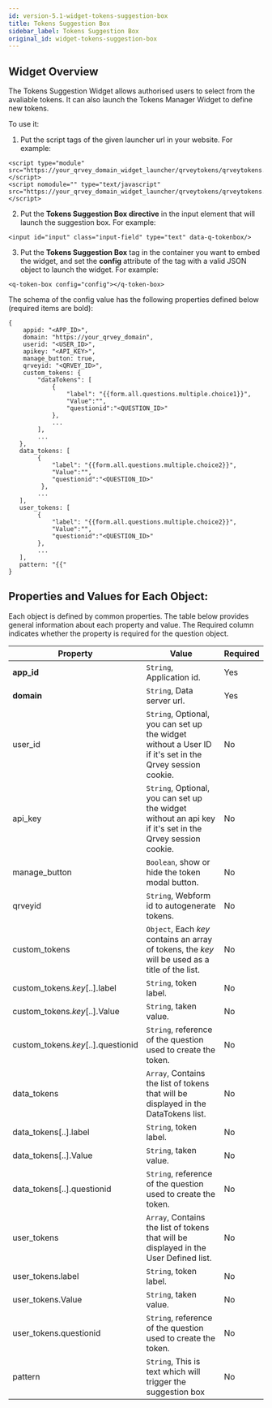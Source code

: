 ```yaml
---
id: version-5.1-widget-tokens-suggestion-box
title: Tokens Suggestion Box
sidebar_label: Tokens Suggestion Box
original_id: widget-tokens-suggestion-box
---
```


## Widget Overview

The Tokens Suggestion Widget allows authorised users to select from the avaliable tokens. It can also launch the Tokens Manager Widget to define new tokens.

To use it:

1. Put the script tags of the given launcher url in your website. For example:

```
<script type="module" src="https://your_qrvey_domain_widget_launcher/qrveytokens/qrveytokens.esm.js"></script>
<script nomodule="" type="text/javascript" src="https://your_qrvey_domain_widget_launcher/qrveytokens/qrveytokens.js"></script>
```

2. Put the **Tokens Suggestion Box directive** in the input element that will launch the suggestion box. For example:

```
<input id="input" class="input-field" type="text" data-q-tokenbox/>
```

3. Put the **Tokens Suggestion Box** tag in the container you want to embed the widget, and set the **config** attribute of the tag with a valid JSON object to launch the widget. For example:

```
<q-token-box config="config"></q-token-box>
```

The schema of the config value has the following properties defined below (required items are bold):

```
{ 
    appid: "<APP_ID>",
    domain: "https://your_qrvey_domain",
    userid: "<USER_ID>",
    apikey: "<API_KEY>",
    manage_button: true,
    qrveyid: "<QRVEY_ID>",
    custom_tokens: {
        "dataTokens": [ 
            {
                "label": "{{form.all.questions.multiple.choice1}}",
                "Value":"",
                "questionid":"<QUESTION_ID>"
            },
            ...            
     	],
    	...
   },
   data_tokens: [
		{
            "label": "{{form.all.questions.multiple.choice2}}",
            "Value":"",
            "questionid":"<QUESTION_ID>"
         },
        ...
   ],
   user_tokens: [
		{
            "label": "{{form.all.questions.multiple.choice2}}",
            "Value":"",
            "questionid":"<QUESTION_ID>"
        },
        ...
   ],
   pattern: "{{"
}
```

## Properties and Values for Each Object:

Each object is defined by common properties. The table below provides general information about each property and value. The Required column indicates whether the property is required for the question object.

| **Property** | **Value** | **Required** |
| --- | --- | --- |
| **app_id** | `String`, Application id. | Yes |
| **domain** | `String`, Data server url. | Yes |
| user_id | `String`, Optional, you can set up the widget without a User ID if it&#39;s set in the Qrvey session cookie. | No |
| api_key | `String`, Optional, you can set up the widget without an api key if it&#39;s set in the Qrvey session cookie. | No |
| manage_button | `Boolean`, show or hide the token modal button. | No |
| qrveyid | `String`, Webform id to autogenerate tokens. | No |
| custom_tokens | `Object`, Each _key_ contains an array of tokens, the _key_ will be used as a title of the list. | No |
| custom_tokens._key_[..].label | `String`, token label. | No |
| custom_tokens._key_[..].Value | `String`, taken value. | No |
| custom_tokens._key_[..].questionid | `String`, reference of the question used to create the token. | No |
| data_tokens | `Array`, Contains the list of tokens that will be displayed in the DataTokens list. | No |
| data_tokens[..].label | `String`, token label. | No |
| data_tokens[..].Value | `String`, taken value. | No |
| data_tokens[..].questionid | `String`, reference of the question used to create the token. | No |
| user_tokens | `Array`, Contains the list of tokens that will be displayed in the User Defined list. | No |
| user_tokens.label | `String`, token label. | No |
| user_tokens.Value | `String`, taken value. | No |
| user_tokens.questionid | `String`, reference of the question used to create the token. | No |
| pattern | `String`, This is text which will trigger the suggestion box | No |